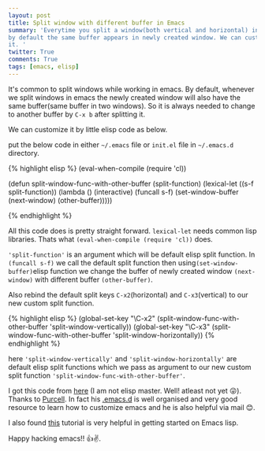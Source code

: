 ```yaml
---
layout: post
title: Split window with different buffer in Emacs
summary: 'Everytime you split a window(both vertical and horizontal) in Emacs,
by default the same buffer appears in newly created window. We can customize
it. '
twitter: True
comments: True
tags: [emacs, elisp]
---
```


It's common to split windows while working in emacs. By default, whenever we
split windows in emacs the newly created window will also have the same
buffer(same buffer in two windows). So it is always needed
to change to another buffer by ``C-x b`` after splitting it.

We can customize it by little elisp code as below.

<!--break-->

put the below code in either ```~/.emacs``` file or ```init.el``` file in ```~/.emacs.d``` directory.

{% highlight elisp %}
(eval-when-compile (require 'cl))

(defun split-window-func-with-other-buffer (split-function)
  (lexical-let ((s-f split-function))
    (lambda ()
      (interactive)
      (funcall s-f)
      (set-window-buffer (next-window) (other-buffer)))))

{% endhighlight %}

All this code does is pretty straight forward. ```lexical-let``` needs common lisp libraries.
Thats what ```(eval-when-compile (require 'cl))``` does.

```'split-function'``` is an argument which will be default elisp split function.
In ```(funcall s-f)``` we call the default split function then using```(set-window-buffer)```elisp function we change the buffer of newly
created window ```(next-window)``` with different buffer ```(other-buffer)```.

Also rebind the default split keys ```C-x2```(horizontal) and ```C-x3```(vertical) to our
new custom split function.

{% highlight elisp %}
(global-set-key "\C-x2" (split-window-func-with-other-buffer 'split-window-vertically))
(global-set-key "\C-x3" (split-window-func-with-other-buffer 'split-window-horizontally))
{% endhighlight %}

here ```'split-window-vertically'``` and ```'split-window-horizontally'``` are default
elisp split functions which we pass as argument to our new custom split
function ```'split-window-func-with-other-buffer'```.

I got this code from
[here](https://github.com/purcell/emacs.d/blob/master/lisp/init-windows.el#L15-L26)
(I am not elisp master. Well! atleast not
yet 😜). Thanks to [Purcell](https://github.com/purcell). In fact his
[.emacs.d](https://github.com/purcell/emacs.d) is well organised and very good
resource to learn how to customize emacs and he is also helpful via mail 😊.

I also found [this](http://bzg.fr/learn-emacs-lisp-in-15-minutes.html) tutorial is very helpful in getting started on Emacs lisp.

Happy hacking emacs!! 👍✌.
